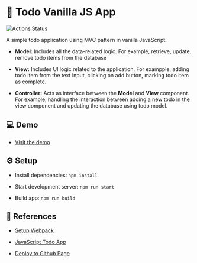 # 📝 Todo Vanilla JS App

[![Actions Status](https://github.com/sajalshres/todo-mvc-js/workflows/Build%20and%20Deploy/badge.svg)](https://github.com/sajalshres/todo-mvc-js/actions)

A simple todo application using MVC pattern in vanilla JavaScript.

- **Model:** Includes all the data-related logic. For example, retrieve, update, remove todo items from the database

- **View:** Includes UI logic related to the application. For exampple, adding todo item from the text input, clicking on add button, marking todo item as complete.

- **Controller:** Acts as interface between the **Model** and **View** component. For example, handling the interaction between adding a new todo in the view component and updating the database using todo model.

## 💻 Demo

- [Visit the demo](https://sajalshres.github.io/todo-mvc-js/)

## ⚙ Setup

- Install dependencies: `npm install`

- Start development server: `npm run start`

- Build app: `npm run build`

## 📌 References

- [Setup Webpack](https://dev.to/pixelgoo/how-to-configure-webpack-from-scratch-for-a-basic-website-46a5)

- [JavaScript Todo App](https://www.taniarascia.com/javascript-mvc-todo-app/)

- [Deploy to Github Page](https://dev.to/rolanddoda/deploy-to-github-pages-like-a-pro-with-github-actions-4hdg)
